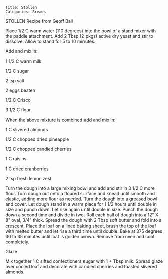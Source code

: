 ~~~ recipe-info
Title: Stollen
Categories: Breads
~~~

STOLLEN   Recipe from Geoff Ball

Place 1/2 C warm  water  (110 degrees) into the bowl of a stand mixer with the paddle attachment.
Add 2 Tbsp (2 pkgs) active dry yeast and stir to dissolve.  Allow to stand for 5 to 10 minutes.

Add and mix in:

1 1/2 C warm milk

1/2 C sugar

2 tsp salt

2 eggs beaten

1/2 C Crisco

3 1/2 C flour

When the above mixture is combined add and mix in:

1 C slivered almonds

1/2 C chopped dried pineapple

1/2  C  chopped candied cherries

1 C raisins

1 C dried cranberries

2 tsp fresh lemon zest

Turn the dough into a large mixing bowl and add and stir in 3 1/2 C more flour.  Turn dough out onto
a floured surface and knead until smooth and elastic, adding more flour as needed.  Turn the dough
into a greased bowl and cover.  Let dough stand in a warm place for 1 1/2 hours until double in size
and punch down.  Let rise again until double in size.  Punch the dough down a second time and divide
in two.  Roll each ball of dough into a 12" X 8" oval, 3/4" thick.  Spread the dough with 2
Tbsp soft butter and fold into a crescent.  Place the loaf on a lined baking sheet, brush the top of
the loaf with melted butter and let rise a third time until double.  Bake at 375 degrees 30 to 35
minutes until loaf is golden brown.  Remove from oven and cool completely.

Glaze

Mix together 1 C sifted confectioners sugar with 1 + Tbsp milk.  Spread glaze over cooled loaf and
decorate with candied cherries and toasted slivered almonds.
